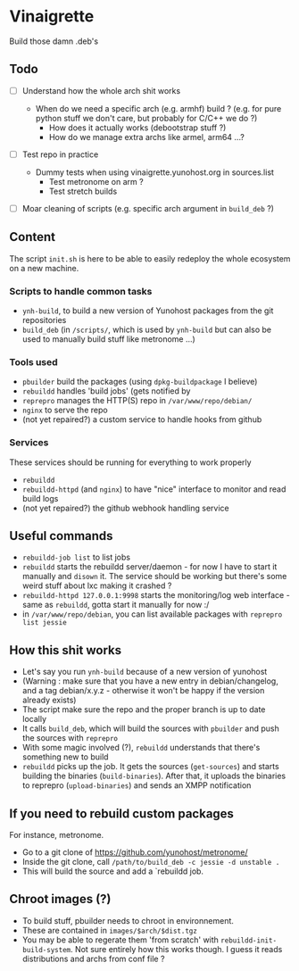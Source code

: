 Vinaigrette
===========

Build those damn .deb's

## Todo

- [ ] Understand how the whole arch shit works
	- When do we need a specific arch (e.g. armhf) build ? (e.g. for pure python stuff we don't care, but probably for C/C++ we do ?)
        - How does it actually works (debootstrap stuff ?)
        - How do we manage extra archs like armel, arm64 ...?

- [ ] Test repo in practice
	- Dummy tests when using vinaigrette.yunohost.org in sources.list
        - Test metronome on arm ?
        - Test stretch builds 

- [ ] Moar cleaning of scripts (e.g. specific arch argument in `build_deb` ?)

## Content

The script `init.sh` is here to be able to easily redeploy the whole ecosystem on a new machine.

### Scripts to handle common tasks

- `ynh-build`, to build a new version of Yunohost packages from the git repositories
- `build_deb` (in `/scripts/`, which is used by `ynh-build` but can also be used to manually build stuff like metronome ...)

### Tools used

- `pbuilder` build the packages (using `dpkg-buildpackage` I believe)
- `rebuildd` handles 'build jobs' (gets notified by
- `reprepro` manages the HTTP(S) repo in `/var/www/repo/debian/`
- `nginx` to serve the repo
- (not yet repaired?) a custom service to handle hooks from github

### Services

These services should be running for everything to work properly
- `rebuildd`
- `rebuildd-httpd` (and `nginx`) to have "nice" interface to monitor and read build logs
- (not yet repaired?) the github webhook handling service

## Useful commands

- `rebuildd-job list` to list jobs
- `rebuildd` starts the rebuildd server/daemon - for now I have to start it manually and `disown` it. The service should be working but there's some weird stuff about lxc making it crashed ?
- `rebuildd-httpd 127.0.0.1:9998` starts the monitoring/log web interface - same as `rebuildd`, gotta start it manually for now :/
- in `/var/www/repo/debian`, you can list available packages with `reprepro list jessie`

## How this shit works

- Let's say you run `ynh-build` because of a new version of yunohost
- (Warning : make sure that you have a new entry in debian/changelog, and a tag debian/x.y.z - otherwise it won't be happy if the version already exists)
- The script make sure the repo and the proper branch is up to date locally
- It calls `build_deb`, which will build the sources with `pbuilder` and push the sources with `reprepro`
- With some magic involved (?), `rebuildd` understands that there's something new to build
- `rebuildd` picks up the job. It gets the sources (`get-sources`) and starts building the binaries (`build-binaries`). After that, it uploads the binaries to reprepro (`upload-binaries`) and sends an XMPP notification

## If you need to rebuild custom packages

For instance, metronome.

- Go to a git clone of https://github.com/yunohost/metronome/
- Inside the git clone, call `/path/to/build_deb -c jessie -d unstable .`
- This will build the source and add a `rebuildd job.

## Chroot images (?)

- To build stuff, pbuilder needs to chroot in environnement.
- These are contained in `images/$arch/$dist.tgz`
- You may be able to regerate them 'from scratch' with `rebuildd-init-build-system`. Not sure entirely how this works though. I guess it reads distributions and archs from conf file ?
